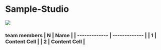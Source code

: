 
# Sample-Studio
<IMG SRC="gif/Animation.gif">
<br>

<h3> team members</<h3>
| N             | Name          |
| ------------- | ------------- |
| 1 | Content Cell  |
| 2 | Content Cell  |







